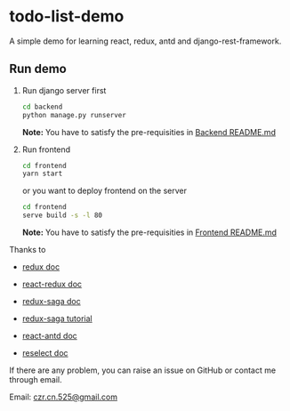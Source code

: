 # todo-list-demo

A simple demo for learning react, redux, antd and django-rest-framework.

## Run demo

1. Run django server first

    ```sh {.line-numbers}
    cd backend
    python manage.py runserver
    ```

    **Note:** You have to satisfy the pre-requisities in [Backend README.md](backend/README.md)

2. Run frontend

    ```sh {.line-numbers}
    cd frontend
    yarn start
    ```

    or you want to deploy frontend on the server

    ```sh {.line-numbers}
    cd frontend
    serve build -s -l 80
    ```

    **Note:** You have to satisfy the pre-requisities in [Frontend README.md](frontend/README.md)

Thanks to

* [redux doc](https://redux.js.org/basics/example)

* [react-redux doc](https://react-redux.js.org/introduction/basic-tutorial)

* [redux-saga doc](https://redux-saga.js.org/)

* [redux-saga tutorial](https://github.com/redux-saga/redux-saga-beginner-tutorial/tree/sagas)

* [react-antd doc](https://ant.design/docs/react/introduce)

* [reselect doc](https://github.com/reduxjs/reselect/blob/master/README.md)

If there are any problem, you can raise an issue on GitHub or contact me through email.

Email: czr.cn.525@gmail.com
